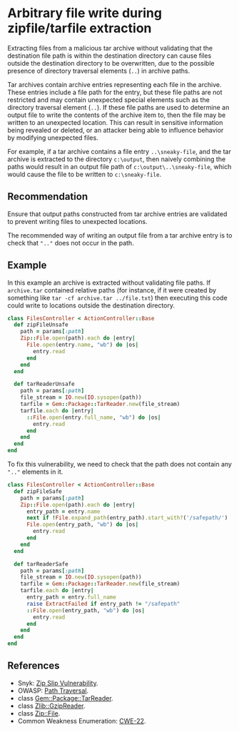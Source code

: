 # Arbitrary file write during zipfile/tarfile extraction
Extracting files from a malicious tar archive without validating that the destination file path is within the destination directory can cause files outside the destination directory to be overwritten, due to the possible presence of directory traversal elements (`..`) in archive paths.

Tar archives contain archive entries representing each file in the archive. These entries include a file path for the entry, but these file paths are not restricted and may contain unexpected special elements such as the directory traversal element (`..`). If these file paths are used to determine an output file to write the contents of the archive item to, then the file may be written to an unexpected location. This can result in sensitive information being revealed or deleted, or an attacker being able to influence behavior by modifying unexpected files.

For example, if a tar archive contains a file entry `..\sneaky-file`, and the tar archive is extracted to the directory `c:\output`, then naively combining the paths would result in an output file path of `c:\output\..\sneaky-file`, which would cause the file to be written to `c:\sneaky-file`.


## Recommendation
Ensure that output paths constructed from tar archive entries are validated to prevent writing files to unexpected locations.

The recommended way of writing an output file from a tar archive entry is to check that `".."` does not occur in the path.


## Example
In this example an archive is extracted without validating file paths. If `archive.tar` contained relative paths (for instance, if it were created by something like `tar -cf archive.tar ../file.txt`) then executing this code could write to locations outside the destination directory.


```ruby
class FilesController < ActionController::Base
  def zipFileUnsafe
    path = params[:path]
    Zip::File.open(path).each do |entry|
      File.open(entry.name, "wb") do |os|
        entry.read
      end
    end
  end

  def tarReaderUnsafe
    path = params[:path]
    file_stream = IO.new(IO.sysopen(path))
    tarfile = Gem::Package::TarReader.new(file_stream)
    tarfile.each do |entry|
      ::File.open(entry.full_name, "wb") do |os|
        entry.read
      end
    end
  end  
end

```
To fix this vulnerability, we need to check that the path does not contain any `".."` elements in it.


```ruby
class FilesController < ActionController::Base
  def zipFileSafe
    path = params[:path]
    Zip::File.open(path).each do |entry|
      entry_path = entry.name
      next if !File.expand_path(entry_path).start_with?('/safepath/')
      File.open(entry_path, "wb") do |os|
        entry.read
      end
    end
  end

  def tarReaderSafe
    path = params[:path]
    file_stream = IO.new(IO.sysopen(path))
    tarfile = Gem::Package::TarReader.new(file_stream)
    tarfile.each do |entry|
      entry_path = entry.full_name
      raise ExtractFailed if entry_path != "/safepath"
      ::File.open(entry_path, "wb") do |os|
        entry.read
      end
    end
  end  
end

```

## References
* Snyk: [Zip Slip Vulnerability](https://snyk.io/research/zip-slip-vulnerability).
* OWASP: [Path Traversal](https://owasp.org/www-community/attacks/Path_Traversal).
* class [Gem::Package::TarReader](https://docs.ruby-lang.org/en/2.4.0/Gem/Package/TarReader.html).
* class [Zlib::GzipReader](https://ruby-doc.org/stdlib-2.4.0/libdoc/zlib/rdoc/Zlib/GzipReader.html).
* class [Zip::File](https://www.rubydoc.info/github/rubyzip/rubyzip/Zip/File).
* Common Weakness Enumeration: [CWE-22](https://cwe.mitre.org/data/definitions/22.html).
